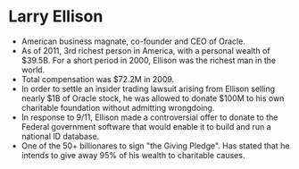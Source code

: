 Larry Ellison
=============

* American business magnate, co-founder and CEO of Oracle.
* As of 2011, 3rd richest person in America, with a personal wealth of $39.5B. For a short period in 2000, Ellison was the richest man in the world.
* Total compensation was $72.2M in 2009.
* In order to settle an insider trading lawsuit arising from Ellison selling nearly $1B of Oracle stock, he was allowed to donate $100M to his own charitable foundation without admitting wrongdoing.
* In response to 9/11, Ellison made a controversial offer to donate to the Federal government software that would enable it to build and run a national ID database.
* One of the 50+ billionares to sign "the Giving Pledge". Has stated that he intends to give away 95% of his wealth to charitable causes.

